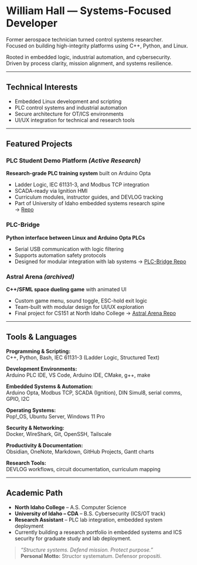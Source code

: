 # William Hall — Systems-Focused Developer

Former aerospace technician turned control systems researcher.  
Focused on building high-integrity platforms using C++, Python, and Linux.

Rooted in embedded logic, industrial automation, and cybersecurity.  
Driven by process clarity, mission alignment, and systems resilience.

---

## Technical Interests

- Embedded Linux development and scripting
- PLC control systems and industrial automation
- Secure architecture for OT/ICS environments
- UI/UX integration for technical and research tools

---

## Featured Projects

### PLC Student Demo Platform *(Active Research)*
**Research-grade PLC training system** built on Arduino Opta

- Ladder Logic, IEC 61131-3, and Modbus TCP integration
- SCADA-ready via Ignition HMI
- Curriculum modules, instructor guides, and DEVLOG tracking
- Part of University of Idaho embedded systems research spine  
  → [Repo](https://github.com/tank208/plc-student-demo-platform)

### PLC-Bridge
**Python interface between Linux and Arduino Opta PLCs**

- Serial USB communication with logic filtering
- Supports automation safety protocols
- Designed for modular integration with lab systems
  → [PLC-Bridge Repo](https://github.com/tank208/plc-bridge)  

### Astral Arena *(archived)*
**C++/SFML space dueling game** with animated UI

- Custom game menu, sound toggle, ESC-hold exit logic
- Team-built with modular design for UI/UX exploration
- Final project for CS151 at North Idaho College
  → [Astral Arena Repo](https://github.com/tank208/astral-arena)

---

## Tools & Languages

**Programming & Scripting:**  
C++, Python, Bash, IEC 61131-3 (Ladder Logic, Structured Text)

**Development Environments:**  
Arduino PLC IDE, VS Code, Arduino IDE, CMake, g++, make

**Embedded Systems & Automation:**  
Arduino Opta, Modbus TCP, SCADA (Ignition), DIN Simul8, serial comms, GPIO, I2C

**Operating Systems:**  
Pop!_OS, Ubuntu Server, Windows 11 Pro

**Security & Networking:**  
Docker, WireShark, Git, OpenSSH, Tailscale

**Productivity & Documentation:**  
Obsidian, OneNote, Markdown, GitHub Projects, Gantt charts

**Research Tools:**  
DEVLOG workflows, circuit documentation, curriculum mapping

---

## Academic Path

- **North Idaho College** – A.S. Computer Science
- **University of Idaho – CDA** – B.S. Cybersecurity (ICS/OT track)
- **Research Assistant** – PLC lab integration, embedded system deployment
- Currently building a research portfolio in embedded systems and ICS security for graduate study and lab deployment.

> _“Structure systems. Defend mission. Protect purpose.”_  
> **Personal Motto:** Structor systematum. Defensor propositi.

